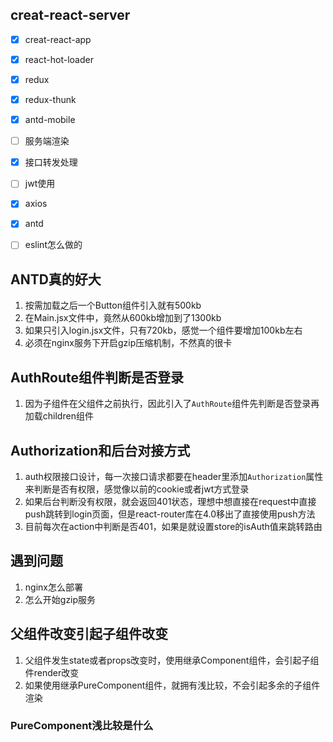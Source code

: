 ## creat-react-server
- [x] creat-react-app
- [x] react-hot-loader
- [x] redux
- [x] redux-thunk
- [x] antd-mobile
- [ ] 服务端渲染
- [x] 接口转发处理
- [ ] jwt使用
- [x] axios
- [x] antd
- [ ] eslint怎么做的


## ANTD真的好大
1. 按需加载之后一个Button组件引入就有500kb
2. 在Main.jsx文件中，竟然从600kb增加到了1300kb
3. 如果只引入login.jsx文件，只有720kb，感觉一个组件要增加100kb左右
4. 必须在nginx服务下开启gzip压缩机制，不然真的很卡


## AuthRoute组件判断是否登录
1. 因为子组件在父组件之前执行，因此引入了`AuthRoute`组件先判断是否登录再加载children组件


## Authorization和后台对接方式
1. auth权限接口设计，每一次接口请求都要在header里添加`Authorization`属性来判断是否有权限，感觉像以前的cookie或者jwt方式登录
2. 如果后台判断没有权限，就会返回401状态，理想中想直接在request中直接push跳转到login页面，但是react-router库在4.0移出了直接使用push方法
3. 目前每次在action中判断是否401，如果是就设置store的isAuth值来跳转路由


## 遇到问题
1. nginx怎么部署
2. 怎么开始gzip服务


## 父组件改变引起子组件改变
1. 父组件发生state或者props改变时，使用继承Component组件，会引起子组件render改变
2. 如果使用继承PureComponent组件，就拥有浅比较，不会引起多余的子组件渲染

### PureComponent浅比较是什么
